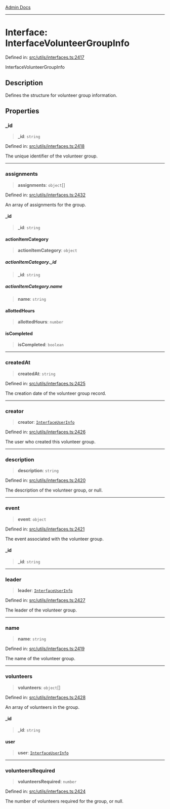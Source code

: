[Admin Docs](/)

***

# Interface: InterfaceVolunteerGroupInfo

Defined in: [src/utils/interfaces.ts:2417](https://github.com/PalisadoesFoundation/talawa-admin/blob/main/src/utils/interfaces.ts#L2417)

InterfaceVolunteerGroupInfo

## Description

Defines the structure for volunteer group information.

## Properties

### \_id

> **\_id**: `string`

Defined in: [src/utils/interfaces.ts:2418](https://github.com/PalisadoesFoundation/talawa-admin/blob/main/src/utils/interfaces.ts#L2418)

The unique identifier of the volunteer group.

***

### assignments

> **assignments**: `object`[]

Defined in: [src/utils/interfaces.ts:2432](https://github.com/PalisadoesFoundation/talawa-admin/blob/main/src/utils/interfaces.ts#L2432)

An array of assignments for the group.

#### \_id

> **\_id**: `string`

#### actionItemCategory

> **actionItemCategory**: `object`

##### actionItemCategory.\_id

> **\_id**: `string`

##### actionItemCategory.name

> **name**: `string`

#### allottedHours

> **allottedHours**: `number`

#### isCompleted

> **isCompleted**: `boolean`

***

### createdAt

> **createdAt**: `string`

Defined in: [src/utils/interfaces.ts:2425](https://github.com/PalisadoesFoundation/talawa-admin/blob/main/src/utils/interfaces.ts#L2425)

The creation date of the volunteer group record.

***

### creator

> **creator**: [`InterfaceUserInfo`](InterfaceUserInfo.md)

Defined in: [src/utils/interfaces.ts:2426](https://github.com/PalisadoesFoundation/talawa-admin/blob/main/src/utils/interfaces.ts#L2426)

The user who created this volunteer group.

***

### description

> **description**: `string`

Defined in: [src/utils/interfaces.ts:2420](https://github.com/PalisadoesFoundation/talawa-admin/blob/main/src/utils/interfaces.ts#L2420)

The description of the volunteer group, or null.

***

### event

> **event**: `object`

Defined in: [src/utils/interfaces.ts:2421](https://github.com/PalisadoesFoundation/talawa-admin/blob/main/src/utils/interfaces.ts#L2421)

The event associated with the volunteer group.

#### \_id

> **\_id**: `string`

***

### leader

> **leader**: [`InterfaceUserInfo`](InterfaceUserInfo.md)

Defined in: [src/utils/interfaces.ts:2427](https://github.com/PalisadoesFoundation/talawa-admin/blob/main/src/utils/interfaces.ts#L2427)

The leader of the volunteer group.

***

### name

> **name**: `string`

Defined in: [src/utils/interfaces.ts:2419](https://github.com/PalisadoesFoundation/talawa-admin/blob/main/src/utils/interfaces.ts#L2419)

The name of the volunteer group.

***

### volunteers

> **volunteers**: `object`[]

Defined in: [src/utils/interfaces.ts:2428](https://github.com/PalisadoesFoundation/talawa-admin/blob/main/src/utils/interfaces.ts#L2428)

An array of volunteers in the group.

#### \_id

> **\_id**: `string`

#### user

> **user**: [`InterfaceUserInfo`](InterfaceUserInfo.md)

***

### volunteersRequired

> **volunteersRequired**: `number`

Defined in: [src/utils/interfaces.ts:2424](https://github.com/PalisadoesFoundation/talawa-admin/blob/main/src/utils/interfaces.ts#L2424)

The number of volunteers required for the group, or null.
